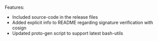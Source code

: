 
Features:
* Included source-code in the release files
* Added explicit info to README regarding signature verification with cosign
* Updated proto-gen script to support latest bash-utils
